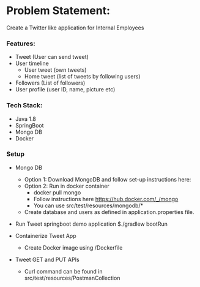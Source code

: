 
# Problem Statement:
Create a Twitter like application for Internal Employees

### Features:
- Tweet (User can send tweet)
- User timeline 
    - User tweet (own tweets)
    - Home tweet (list of tweets by following users)
- Followers (List of followers)
- User profile (user ID, name, picture etc)

### Tech Stack:
- Java 1.8
- SpringBoot
- Mongo DB
- Docker 

### Setup
- Mongo DB 
    - Option 1: Download MongoDB and follow set-up instructions here: 
    - Option 2: Run in docker container
        - docker pull mongo
        - Follow instructions here https://hub.docker.com/_/mongo
        - You can use src/test/resources/mongodb/* 
    - Create database and users as defined in application.properties file.

- Run Tweet springboot demo application
    $./gradlew bootRun

- Containerize Tweet App
    - Create Docker image using /Dockerfile 

- Tweet GET and PUT APIs
    - Curl command can be found in src/test/resources/PostmanCollection
